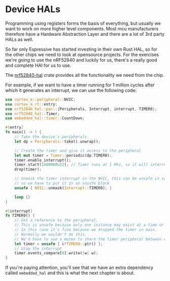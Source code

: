 <div class="read">

# Device HALs

Programming using registers forms the basis of everything, but usually we want to work on more higher level components.
Most mcu manufacturers therefore have a Hardware Abstraction Layer and there are a lot of 3rd party HALs as well.

So far only Espressive has started investing in their own Rust HAL, so for the other chips we need to look at opensource projects.
For the exercises we're going to use the nRF52840 and luckily for us, there's a really good and complete HAl for us to use.

The [nrf52840-hal](https://crates.io/crates/nrf52840-hal) crate provides all the functionality we need from the chip.

For example, if we want to have a timer running for 1 million cycles after which it generates an interrupt, we can use the following code:
```rust
use cortex_m::peripheral::NVIC;
use cortex_m_rt::entry;
use nrf52840_hal::pac::{Peripherals, Interrupt, interrupt, TIMER0};
use nrf52840_hal::Timer;
use embedded_hal::timer::CountDown;

#[entry]
fn main() -> ! {
    // Take the device's peripherals
    let dp = Peripherals::take().unwrap();

    // Create the timer and give it access to the peripheral
    let mut timer = Timer::periodic(dp.TIMER0);
    timer.enable_interrupt();
    timer.start(1000000u32); // Timer runs at 1 Mhz, so it will interrupt every second
    drop(timer);

    // Unmask the timer interrupt in the NVIC, this can be unsafe in some situations,
    // so we have to put it in an unsafe block
    unsafe { NVIC::unmask(Interrupt::TIMER0); }

    loop {}
}

#[interrupt]
fn TIMER0() {
    // Get a reference to the peripheral.
    // This is unsafe because only one instance may exist at a time or we'll trigger UB.
    // In this case it's fine because we dropped the timer in main.
    // Normally we wouldn't do this.
    // We'd have to use a mutex to share the timer peripheral between contexts.
    let timer = unsafe { &*TIMER0::ptr() };
    // Stop the interrupt
    timer.events_compare[0].write(|w| w);
}
```

If you're paying attention, you'll see that we have an extra dependency called `embedded_hal` and this is what the next chapter is about.

</div>
